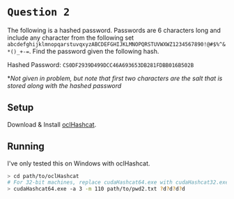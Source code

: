 # `Question 2`

The following is a hashed password. Passwords are 6 characters long and include any character from the following set `abcdefghijklmnopqarstuvqxyzABCDEFGHIJKLMNOPQRSTUVWXWZ1234567890!@#$%^&*()_+-=`. Find the password given the following hash.

Hashed Password: `CS0DF2939D499DCC46A693653DB281FDBB016B502B`

**Not given in problem, but note that first two characters are the salt that is stored along with the hashed password*

## Setup

Download & Install [oclHashcat](http://hashcat.net/oclhashcat/).

## Running

I've only tested this on Windows with oclHashcat.

```bash
> cd path/to/oclHashcat
# For 32-bit machines, replace cudaHashcat64.exe with cudaHashcat32.exe
> cudaHashcat64.exe -a 3 -m 110 path/to/pwd2.txt ?d?d?d?d
```
